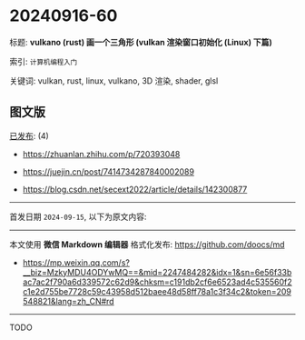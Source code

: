 # 20240916-60

标题:
**vulkano (rust) 画一个三角形 (vulkan 渲染窗口初始化 (Linux) 下篇)**

索引: `计算机编程入门`

关键词: vulkan, rust, linux, vulkano, 3D 渲染, shader, glsl


## 图文版

[已发布](./a.md): (4)

+ <https://zhuanlan.zhihu.com/p/720393048>

+ <https://juejin.cn/post/7414734287840002089>

+ <https://blog.csdn.net/secext2022/article/details/142300877>

----

首发日期 `2024-09-15`, 以下为原文内容:

----

本文使用 **微信 Markdown 编辑器** 格式化发布: <https://github.com/doocs/md>

+ <https://mp.weixin.qq.com/s?__biz=MzkyMDU4ODYwMQ==&mid=2247484282&idx=1&sn=6e56f33bac7ac2f790a6d339572c62d9&chksm=c191db2cf6e6523ad4c535560f2c1e2d755be7728c59c43958d512baee48d58ff78a1c3f34c2&token=209548821&lang=zh_CN#rd>

----

TODO
